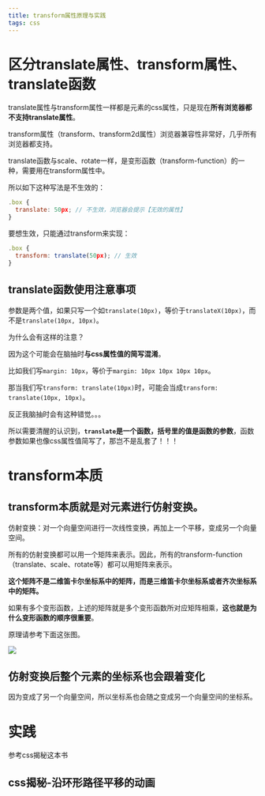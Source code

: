 ```yaml
---
title: transform属性原理与实践
tags: css
---
```

# 区分translate属性、transform属性、translate函数
translate属性与transform属性一样都是元素的css属性，只是现在<strong>所有浏览器都不支持translate属性</strong>。

transform属性（transform、transform2d属性）浏览器兼容性非常好，几乎所有浏览器都支持。

translate函数与scale、rotate一样，是变形函数（transform-function）的一种，需要用在transform属性中。

所以如下这种写法是不生效的：

```javascript
.box {
  translate: 50px; // 不生效，浏览器会提示【无效的属性】
}
```

要想生效，只能通过transform来实现：

```javascript
.box {
  transform: translate(50px); // 生效
}
```

## translate函数使用注意事项
参数是两个值，如果只写一个如`translate(10px)`，等价于`translateX(10px)`，而不是`translate(10px, 10px)`。

为什么会有这样的注意？

因为这个可能会在脑抽时<strong>与css属性值的简写混淆</strong>。

比如我们写`margin: 10px`，等价于`margin: 10px 10px 10px 10px`。

那当我们写`transform: translate(10px)`时，可能会当成`transform: translate(10px, 10px)`。

反正我脑抽时会有这种错觉。。。

所以需要清醒的认识到，<strong>`translate`是一个函数，括号里的值是函数的参数</strong>，函数参数如果也像css属性值简写了，那岂不是乱套了！！！

# transform本质

## transform本质就是对元素进行仿射变换。

仿射变换：对一个向量空间进行一次线性变换，再加上一个平移，变成另一个向量空间。

所有的仿射变换都可以用一个矩阵来表示。因此，所有的transform-function（translate、scale、rotate等）都可以用矩阵来表示。

<strong>这个矩阵不是二维笛卡尔坐标系中的矩阵，而是三维笛卡尔坐标系或者齐次坐标系中的矩阵。</strong>

如果有多个变形函数，上述的矩阵就是多个变形函数所对应矩阵相乘，<strong>这也就是为什么变形函数的顺序很重要</strong>。

原理请参考下面这张图。

<image src="../images/空间坐标变换.jpeg">


## 仿射变换后整个元素的坐标系也会跟着变化
因为变成了另一个向量空间，所以坐标系也会随之变成另一个向量空间的坐标系。



# 实践
参考css揭秘这本书
## css揭秘-沿环形路径平移的动画
